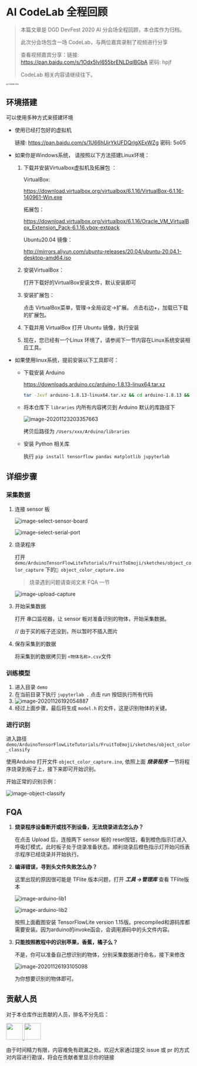 # AI CodeLab 全程回顾

> 本篇文章是 DGD DevFest 2020 AI 分会场全程回顾，本仓库作为归档。
>
> 此次分会场包含一场 CodeLab，与两位嘉宾录制了视频进行分享
>
> 查看视频嘉宾分享：链接: https://pan.baidu.com/s/1Odx5lvl655brENLDqlBGbA  密码: hpjf
>
> CodeLab 相关内容请继续往下。

<img src="./imgs/codelab-intro.JPG" alt="codelab-intro" style="zoom: 33%;" />

## 环境搭建

可以使用多种方式来搭建环境

- 使用已经打包好的虚拟机

  链接: https://pan.baidu.com/s/1U66hUjrYkUFDQrlgXExWZg  密码: 5o05

- 如果你是Windows系统， 请按照以下方法搭建Linux环境：

  1. 下载并安装Virtualbox虚拟机及拓展包 ：

     VirtualBox:

      https://download.virtualbox.org/virtualbox/6.1.16/VirtualBox-6.1.16-140961-Win.exe

     拓展包：

     https://download.virtualbox.org/virtualbox/6.1.16/Oracle_VM_VirtualBox_Extension_Pack-6.1.16.vbox-extpack

     Ubuntu20.04 镜像：

     http://mirrors.aliyun.com/ubuntu-releases/20.04/ubuntu-20.04.1-desktop-amd64.iso

  2. 安装VirtualBox：

     打开下载好的VirtualBox安装文件，默认安装即可

  3. 安装扩展包：

     点击 VirtualBox菜单，管理->全局设定->扩展。 点击右边+，加载已下载的扩展包。

  4. 下载并用 VirtualBox 打开 Ubuntu 镜像，执行安装 

  5. 现在，您已经有一个Linux 环境了，请参阅下一节内容在Linux系统安装相应工具。 

- 如果使用linux系统，提前安装以下工具即可：

  - 下载安装 Arduino

    https://downloads.arduino.cc/arduino-1.8.13-linux64.tar.xz

    
    ```bash
    tar -Jxvf arduino-1.8.13-linux64.tar.xz && cd arduino-1.8.13 && sudo bash install.sh
    ```


  - 将本仓库下 `libraries` 内所有内容拷贝到 Arduino 默认的库路径下

    ![image-20201123203357663](./imgs/arduino-lib-path.png)

    拷贝后路径为 `/Users/xxx/Arduino/libraries`
  
  - 安装 Python 相关库
  
    执行 `pip install tensorflow pandas matplotlib jupyterlab`


## 详细步骤

### 采集数据

1. 连接 sensor 板

   ![image-select-sensor-board](./imgs/select-sensor-board.png)

   ![image-select-serial-port](./imgs/select-serial-port.png)

2. 烧录程序

   打开 `demo/ArduinoTensorFlowLiteTutorials/FruitToEmoji/sketches/object_color_capture` 下的` object_color_capture.ino`

   > 烧录遇到问题请查阅文末 FQA 一节

   ![image-upload-capture](./imgs/upload-capture.png)

3. 开始采集数据

   打开 串口监视器，让 sensor 板对准备识别的物体，开始采集数据。

   // 由于买的板子还没到，所以暂时不插入图片

4. 保存采集到的数据

   将采集到的数据拷贝到 `<物体名称>.csv`文件

### 训练模型

1. 进入目录 `demo`
2. 在当前目录下执行 `jupyterlab .` 点击 run 按钮执行所有代码
3. ![image-20201126192054887](./imgs/jupyter-lab.png)
4. 经过上面步骤，最后将生成 `model.h` 的文件，这是识别物体的关键。

### 进行识别

进入路径 `demo/ArduinoTensorFlowLiteTutorials/FruitToEmoji/sketches/object_color_classify`  

使用Arduino 打开文件 `object_color_capture.ino`, 依照上面 ***烧录程序*** 一节将程序烧录到板子上，接下来即可开始识别。

开始正常的识别示例：

![image-object-classify](./imgs/object-classify.png)



## FQA

1. **烧录程序设备断开或找不到设备，无法烧录进去怎么办？**

   在点击 Upload 后，连按两下 sensor 板的 reset按钮，看到橙色指示灯进入呼吸灯模式，此时板子处于烧录准备状态。顺利烧录后橙色指示灯开始闪烁表示程序已经烧录并开始执行。

2. **编译错误，寻到头文件失败怎么办？**

   这里出现的原因很可能是 TFlite 版本问题，打开 ***工具 ->管理库*** 查看 TFlite版本 

   ![image-arduino-lib1](./imgs/arduino-lib1.png)

   ![image-arduino-lib2](./imgs/arduino-lib2.png)

   按照上面截图安装 TensorFlowLite version 1.15版。precompiled和源码库都需要安装。因为arduino的invoke函会，会调用源码中的头文件内容。
   
3. **只能按照教程中的识别苹果，香蕉，橘子么？**

   不是，你可以准备自己想识别的物体，分别采集数据进行命名，接下来修改

   ![image-20201126193105098](./imgs/custom-detect.png)

   为你想要识别的物体即可。



## 贡献人员

对于本仓库作出贡献的人员，排名不分先后：

<a href="https://github.com/YuchengWang">
    <img src="https://avatars0.githubusercontent.com/u/6920532?s=400&u=86dad2d01f70485f2d72e2f0abfd27a22cc5a398&v=4" width="45px">
</a>
<a href="https://github.com/yuechuanx"> 
    <img src="https://avatars3.githubusercontent.com/u/19339293?s=460&v=4" width="45px">
</a>

由于时间精力有限，内容难免有疏漏之处。欢迎大家通过提交 issue 或 pr 的方式对内容进行勘误，将会在贡献者里显示你的链接

